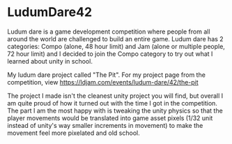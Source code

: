 # LudumDare42

Ludum dare is a game development competition where people from all around the world are challenged to build an entire game. Ludum dare has 2 categories: Compo (alone, 48 hour limit) and Jam (alone or multiple people, 72 hour limit) and I decided to join the Compo category to try out what I learned about unity in school.

My ludum dare project called "The Pit". For my project page from the competition, view https://ldjam.com/events/ludum-dare/42/the-pit

The project I made isn't the cleanest unity project you will find, but overall I am quite proud of how it turned out with the time I got in the competition. The part I am the most happy with is tweaking the unity physics so that the player movements would be translated into game asset pixels (1/32 unit instead of unity's way smaller increments in movement) to make the movement feel more pixelated and old school.
